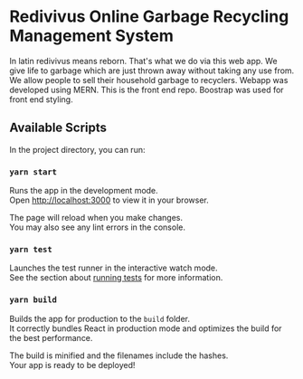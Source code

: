 # Redivivus Online Garbage Recycling Management System

In latin redivivus means reborn. That's what we do via this web app. We give life to garbage which are just thrown away without taking any use from. We allow people to sell their household garbage to recyclers. Webapp was developed using MERN. This is the front end repo. Boostrap was used for front end styling.


## Available Scripts

In the project directory, you can run:

### `yarn start`

Runs the app in the development mode.\
Open [http://localhost:3000](http://localhost:3000) to view it in your browser.

The page will reload when you make changes.\
You may also see any lint errors in the console.

### `yarn test`

Launches the test runner in the interactive watch mode.\
See the section about [running tests](https://facebook.github.io/create-react-app/docs/running-tests) for more information.

### `yarn build`

Builds the app for production to the `build` folder.\
It correctly bundles React in production mode and optimizes the build for the best performance.

The build is minified and the filenames include the hashes.\
Your app is ready to be deployed!



